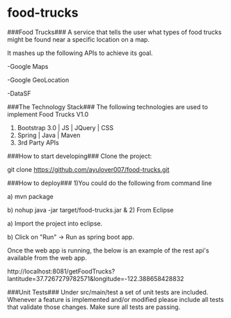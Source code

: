 # food-trucks

###Food Trucks###
A service that tells the user what types of food trucks might be found near a specific location on a map.

It mashes up the following APIs to achieve its goal.

-Google Maps

-Google GeoLocation

-DataSF

###The Technology Stack###
The following technologies are used to implement Food Trucks V1.0

<ol>
<li>Bootstrap 3.0 | JS | JQuery | CSS </li>
<li>Spring | Java | Maven</li>
<li>3rd Party APIs</li>
</ol>

###How to start developing###
Clone the project:

git clone https://github.com/ayulover007/food-trucks.git

###How to deploy###
1)You could do the following from command line

  a) mvn package 
  
  b) nohup java -jar target/food-trucks.jar &
2) From Eclipse 

  a) Import the project into eclipse. 
  
  b) Click on "Run" -> Run as spring boot app.

Once the web app is running, the below is an example of the rest api's available from the web app.

  http://localhost:8081/getFoodTrucks?lantitude=37.7267279782571&longitude=-122.388658428832
  


###Unit Tests###
Under src/main/test a set of unit tests are included. Whenever a feature is implemented and/or modified please include all tests that validate those changes. Make sure all tests are passing.

